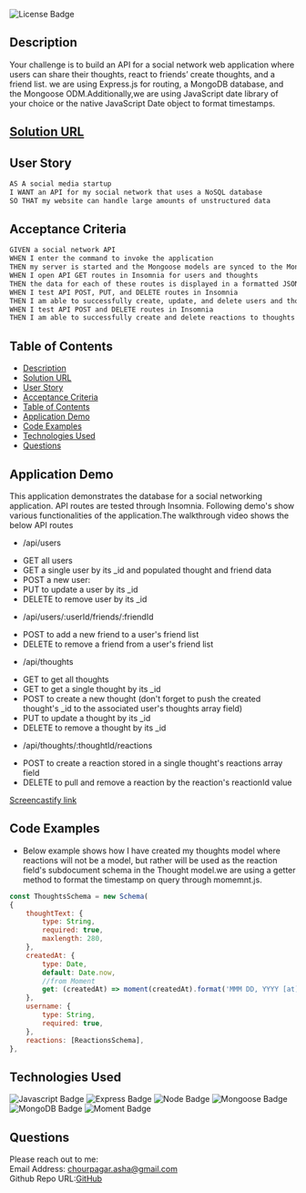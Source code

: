 ![License Badge](https://img.shields.io/badge/License-MIT-orange)  

## Description
Your challenge is to build an API for a social network web application where users can share their thoughts, react to friends’ create thoughts, and a friend list. we are using Express.js for routing, a MongoDB database, and the Mongoose ODM.Additionally,we are using JavaScript date library of your choice or the native JavaScript Date object to format timestamps.

## [Solution URL](https://github.com/ashachakre0906/social-network-api)

## User Story
```md
AS A social media startup
I WANT an API for my social network that uses a NoSQL database
SO THAT my website can handle large amounts of unstructured data
```
## Acceptance Criteria
```md
GIVEN a social network API
WHEN I enter the command to invoke the application
THEN my server is started and the Mongoose models are synced to the MongoDB database
WHEN I open API GET routes in Insomnia for users and thoughts
THEN the data for each of these routes is displayed in a formatted JSON
WHEN I test API POST, PUT, and DELETE routes in Insomnia
THEN I am able to successfully create, update, and delete users and thoughts in my database
WHEN I test API POST and DELETE routes in Insomnia
THEN I am able to successfully create and delete reactions to thoughts and add and remove friends to a user’s friend list
```
## Table of Contents
- [Description](#description)
- [Solution URL](#solution-url)
- [User Story](#user-story)
- [Acceptance Criteria](#acceptance-criteria)
- [Table of Contents](#table-of-contents)
- [Application Demo](#application-demo)
- [Code Examples](#code-examples)
- [Technologies Used](#technologies-used)
- [Questions](#questions)


## Application Demo
This application demonstrates the database for a social networking application. API routes are tested through Insomnia. Following demo's show various functionalities of the application.The walkthrough video shows the below API routes
  - /api/users
  * GET all users
  * GET a single user by its _id and populated thought and friend data
  * POST a new user:
  * PUT to update a user by its _id
  * DELETE to remove user by its _id
  
  - /api/users/:userId/friends/:friendId
  * POST to add a new friend to a user's friend list
  * DELETE to remove a friend from a user's friend list

  - /api/thoughts
  * GET to get all thoughts
  * GET to get a single thought by its _id
  * POST to create a new thought (don't forget to push the created thought's _id to the associated user's thoughts array field)
  * PUT to update a thought by its _id
  * DELETE to remove a thought by its _id

- /api/thoughts/:thoughtId/reactions
 * POST to create a reaction stored in a single thought's reactions array field
 * DELETE to pull and remove a reaction by the reaction's reactionId value
  
 [Screencastify link]()


## Code Examples
 - Below example shows how I have created my thoughts model where reactions will not be a model, but rather will be used as the reaction field's subdocument schema in the Thought model.we are using a getter method to format the timestamp on query through momemnt.js.

```js
const ThoughtsSchema = new Schema(
{
    thoughtText: {
        type: String,
        required: true,
        maxlength: 280,
    },
    createdAt: {
        type: Date,
        default: Date.now,
        //from Moment
        get: (createdAt) => moment(createdAt).format('MMM DD, YYYY [at] hh:mm a'),
    },
    username: {
        type: String,
        required: true,
    },
    reactions: [ReactionsSchema],
},
```

## Technologies Used
![Javascript Badge](https://img.shields.io/badge/language-Javascript-blue.svg)
![Express Badge](https://img.shields.io/badge/backend-Express-yellow.svg)
![Node Badge](https://img.shields.io/badge/backend-Node-orange.svg)
![Mongoose Badge](https://img.shields.io/badge/database-Mongoose-magenta.svg)
![MongoDB Badge](https://img.shields.io/badge/database-Mongo-green.svg)
![Moment Badge](https://img.shields.io/badge/NPM-Moment.js-purple.svg)


## Questions
Please reach out to me:<br>
Email Address: chourpagar.asha@gmail.com <br>
Github Repo URL:[GitHub](https://github.com/ashachakre0906)

























